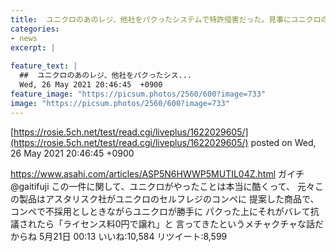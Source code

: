 ```yaml
---
title:  ユニクロのあのレジ、他社をパクったシステムで特許侵害だった。見事にユニクロの敗訴決定 
categories:
- news
excerpt: |
  
feature_text: |
  ##  ユニクロのあのレジ、他社をパクったシス...
  Wed, 26 May 2021 20:46:45  +0900
feature_image: "https://picsum.photos/2560/600?image=733"
image: "https://picsum.photos/2560/600?image=733"
---
```


[https://rosie.5ch.net/test/read.cgi/liveplus/1622029605/](https://rosie.5ch.net/test/read.cgi/liveplus/1622029605/)
posted on Wed, 26 May 2021 20:46:45  +0900

<!--more-->

https://www.asahi.com/articles/ASP5N6HWWP5MUTIL04Z.html ガイチ@gaitifuji この一件に関して、ユニクロがやったことは本当に酷くって、 元々この製品はアスタリスク社がユニクロのセルフレジのコンペに 提案した商品で、コンペで不採用としときながらユニクロが勝手に パクった上にそれがバレて抗議されたら「ライセンス料0円で譲れ」と 言ってきたというメチャクチャな話だからね 5月21日 00:13 いいね:10,584 リツイート:8,599
